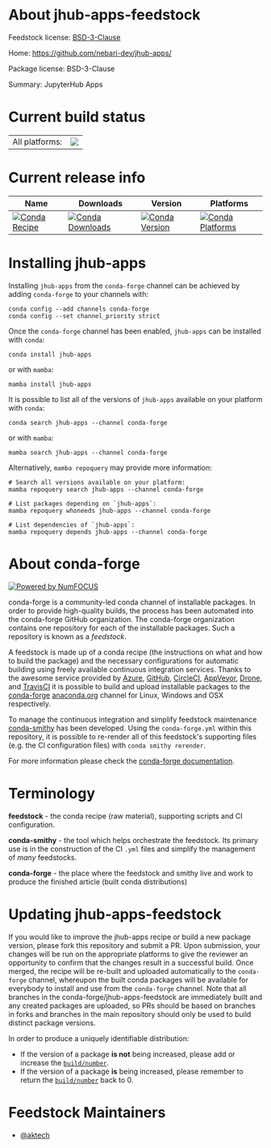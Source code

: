 About jhub-apps-feedstock
=========================

Feedstock license: [BSD-3-Clause](https://github.com/conda-forge/jhub-apps-feedstock/blob/main/LICENSE.txt)

Home: https://github.com/nebari-dev/jhub-apps/

Package license: BSD-3-Clause

Summary: JupyterHub Apps

Current build status
====================


<table><tr><td>All platforms:</td>
    <td>
      <a href="https://dev.azure.com/conda-forge/feedstock-builds/_build/latest?definitionId=21193&branchName=main">
        <img src="https://dev.azure.com/conda-forge/feedstock-builds/_apis/build/status/jhub-apps-feedstock?branchName=main">
      </a>
    </td>
  </tr>
</table>

Current release info
====================

| Name | Downloads | Version | Platforms |
| --- | --- | --- | --- |
| [![Conda Recipe](https://img.shields.io/badge/recipe-jhub--apps-green.svg)](https://anaconda.org/conda-forge/jhub-apps) | [![Conda Downloads](https://img.shields.io/conda/dn/conda-forge/jhub-apps.svg)](https://anaconda.org/conda-forge/jhub-apps) | [![Conda Version](https://img.shields.io/conda/vn/conda-forge/jhub-apps.svg)](https://anaconda.org/conda-forge/jhub-apps) | [![Conda Platforms](https://img.shields.io/conda/pn/conda-forge/jhub-apps.svg)](https://anaconda.org/conda-forge/jhub-apps) |

Installing jhub-apps
====================

Installing `jhub-apps` from the `conda-forge` channel can be achieved by adding `conda-forge` to your channels with:

```
conda config --add channels conda-forge
conda config --set channel_priority strict
```

Once the `conda-forge` channel has been enabled, `jhub-apps` can be installed with `conda`:

```
conda install jhub-apps
```

or with `mamba`:

```
mamba install jhub-apps
```

It is possible to list all of the versions of `jhub-apps` available on your platform with `conda`:

```
conda search jhub-apps --channel conda-forge
```

or with `mamba`:

```
mamba search jhub-apps --channel conda-forge
```

Alternatively, `mamba repoquery` may provide more information:

```
# Search all versions available on your platform:
mamba repoquery search jhub-apps --channel conda-forge

# List packages depending on `jhub-apps`:
mamba repoquery whoneeds jhub-apps --channel conda-forge

# List dependencies of `jhub-apps`:
mamba repoquery depends jhub-apps --channel conda-forge
```


About conda-forge
=================

[![Powered by
NumFOCUS](https://img.shields.io/badge/powered%20by-NumFOCUS-orange.svg?style=flat&colorA=E1523D&colorB=007D8A)](https://numfocus.org)

conda-forge is a community-led conda channel of installable packages.
In order to provide high-quality builds, the process has been automated into the
conda-forge GitHub organization. The conda-forge organization contains one repository
for each of the installable packages. Such a repository is known as a *feedstock*.

A feedstock is made up of a conda recipe (the instructions on what and how to build
the package) and the necessary configurations for automatic building using freely
available continuous integration services. Thanks to the awesome service provided by
[Azure](https://azure.microsoft.com/en-us/services/devops/), [GitHub](https://github.com/),
[CircleCI](https://circleci.com/), [AppVeyor](https://www.appveyor.com/),
[Drone](https://cloud.drone.io/welcome), and [TravisCI](https://travis-ci.com/)
it is possible to build and upload installable packages to the
[conda-forge](https://anaconda.org/conda-forge) [anaconda.org](https://anaconda.org/)
channel for Linux, Windows and OSX respectively.

To manage the continuous integration and simplify feedstock maintenance
[conda-smithy](https://github.com/conda-forge/conda-smithy) has been developed.
Using the ``conda-forge.yml`` within this repository, it is possible to re-render all of
this feedstock's supporting files (e.g. the CI configuration files) with ``conda smithy rerender``.

For more information please check the [conda-forge documentation](https://conda-forge.org/docs/).

Terminology
===========

**feedstock** - the conda recipe (raw material), supporting scripts and CI configuration.

**conda-smithy** - the tool which helps orchestrate the feedstock.
                   Its primary use is in the construction of the CI ``.yml`` files
                   and simplify the management of *many* feedstocks.

**conda-forge** - the place where the feedstock and smithy live and work to
                  produce the finished article (built conda distributions)


Updating jhub-apps-feedstock
============================

If you would like to improve the jhub-apps recipe or build a new
package version, please fork this repository and submit a PR. Upon submission,
your changes will be run on the appropriate platforms to give the reviewer an
opportunity to confirm that the changes result in a successful build. Once
merged, the recipe will be re-built and uploaded automatically to the
`conda-forge` channel, whereupon the built conda packages will be available for
everybody to install and use from the `conda-forge` channel.
Note that all branches in the conda-forge/jhub-apps-feedstock are
immediately built and any created packages are uploaded, so PRs should be based
on branches in forks and branches in the main repository should only be used to
build distinct package versions.

In order to produce a uniquely identifiable distribution:
 * If the version of a package **is not** being increased, please add or increase
   the [``build/number``](https://docs.conda.io/projects/conda-build/en/latest/resources/define-metadata.html#build-number-and-string).
 * If the version of a package **is** being increased, please remember to return
   the [``build/number``](https://docs.conda.io/projects/conda-build/en/latest/resources/define-metadata.html#build-number-and-string)
   back to 0.

Feedstock Maintainers
=====================

* [@aktech](https://github.com/aktech/)

